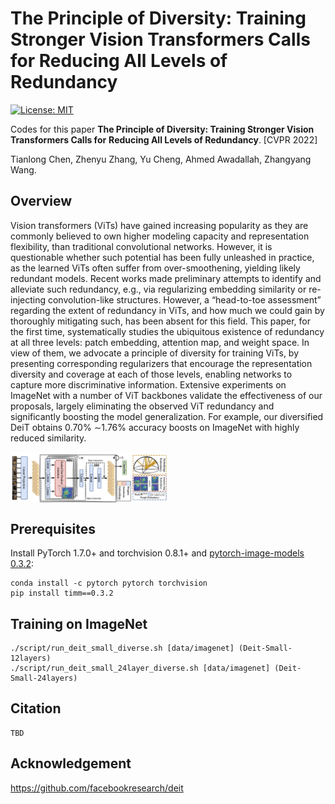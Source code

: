# The Principle of Diversity: Training Stronger Vision Transformers Calls for Reducing All Levels of Redundancy

[![License: MIT](https://img.shields.io/badge/License-MIT-green.svg)](https://opensource.org/licenses/MIT)

Codes for this paper **The Principle of Diversity: Training Stronger Vision Transformers Calls for**
**Reducing All Levels of Redundancy**. [CVPR 2022]

Tianlong Chen, Zhenyu Zhang, Yu Cheng, Ahmed Awadallah, Zhangyang Wang.



## Overview

Vision transformers (ViTs) have gained increasing popularity as they are commonly believed to own higher modeling capacity and representation flexibility, than traditional convolutional networks. However, it is questionable whether such potential has been fully unleashed in practice, as the learned ViTs often suffer from over-smoothening, yielding likely redundant models. Recent works made preliminary attempts to identify and alleviate such redundancy, e.g., via regularizing embedding similarity or re-injecting convolution-like structures. However, a “head-to-toe assessment” regarding the extent of redundancy in ViTs, and how much we could gain by thoroughly mitigating such, has been absent for this field. This paper, for the first time, systematically studies the ubiquitous existence of redundancy at all three levels: patch embedding, attention map, and weight space. In view of them, we advocate a principle of diversity for training ViTs, by presenting corresponding regularizers that encourage the representation diversity and coverage at each of those levels, enabling networks to capture more discriminative information. Extensive experiments on ImageNet with a number of ViT backbones validate the effectiveness of our proposals, largely eliminating the observed ViT redundancy and significantly boosting the model generalization. For example, our diversified DeiT obtains 0.70% ∼1.76% accuracy boosts on ImageNet with highly reduced similarity.

<img src = "Figs/Diversity_overview.png" align = "center" width="50%" hight="60%">



## Prerequisites

Install PyTorch 1.7.0+ and torchvision 0.8.1+ and [pytorch-image-models 0.3.2](https://github.com/rwightman/pytorch-image-models):

```
conda install -c pytorch pytorch torchvision
pip install timm==0.3.2
```



## Training on ImageNet

```
./script/run_deit_small_diverse.sh [data/imagenet] (Deit-Small-12layers)
./script/run_deit_small_24layer_diverse.sh [data/imagenet] (Deit-Small-24layers)
```



## Citation

```
TBD
```



## Acknowledgement

https://github.com/facebookresearch/deit
